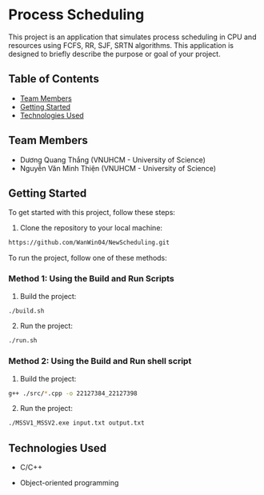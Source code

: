 # Process Scheduling

This project is an application that simulates process scheduling in CPU and resources using FCFS, RR, SJF, SRTN algorithms. This application is designed to briefly describe the purpose or goal of your project.

## Table of Contents

- [Team Members](#team-members)
- [Getting Started](#getting-started)
- [Technologies Used](#technologies-used)

## Team Members
- Dương Quang Thắng (VNUHCM - University of Science)
- Nguyễn Văn Minh Thiện (VNUHCM - University of Science)

## Getting Started

To get started with this project, follow these steps:

1. Clone the repository to your local machine:

```bash
https://github.com/WanWin04/NewScheduling.git
```

To run the project, follow one of these methods:

### Method 1: Using the Build and Run Scripts

1. Build the project:

```bash
./build.sh
```

2. Run the project:

```bash
./run.sh
```

### Method 2: Using the Build and Run shell script

1. Build the project:

```bash
g++ ./src/*.cpp -o 22127384_22127398
```

2. Run the project:

```bash
./MSSV1_MSSV2.exe input.txt output.txt
```


## Technologies Used

- C/C++

- Object-oriented programming

